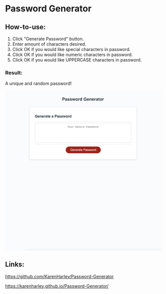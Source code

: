 # Password Generator

## How-to-use:

1. Click "Generate Password" button.
2. Enter amount of characters desired.
3. Click OK if you would like special characters in password.
4. Click OK if you would like numeric characters in password.
5. Click OK if you would like UPPERCASE characters in password.

### Result:

A unique and random password!

![The Password Generator application displays a red button to "Generate Password".](./pic/web-pic.png)

## Links:

https://github.com/KarenHarley/Password-Generator

https://karenharley.github.io/Password-Generator/

